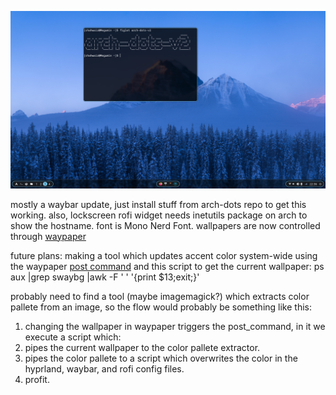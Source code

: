  ![screenshot](screenshot.png) 
 
mostly a waybar update, just install stuff from arch-dots repo to get this working. 
also, lockscreen rofi widget needs inetutils package on arch to show the hostname. 
font is Mono Nerd Font. 
wallpapers are now controlled through [waypaper](https://github.com/anufrievroman/waypaper) 
 
future plans: making a tool which updates accent color system-wide using the waypaper [post command](https://anufrievroman.gitbook.io/waypaper/configuration) and this script to get the current wallpaper: 
ps aux |grep swaybg |awk -F ' ' '{print $13;exit;}' 
 
probably need to find a tool (maybe imagemagick?) which extracts color pallete from an image, so the flow would probably be something like this: 
1. changing the wallpaper in waypaper triggers the post_command, in it we execute a script which: 
2. pipes the current wallpaper to the color pallete extractor. 
3. pipes the color pallete to a script which overwrites the color in the hyprland, waybar, and rofi config files. 
4. profit.
